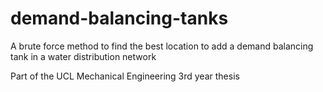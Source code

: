 # demand-balancing-tanks
A brute force method to find the best location to add a demand balancing tank in a water distribution network

Part of the UCL Mechanical Engineering 3rd year thesis
